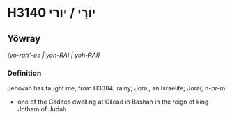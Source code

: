 # H3140 יוֹרַי / יורי

## Yôwray

_(yo-rah'-ee | yoh-RAI | yoh-RAI)_

### Definition

Jehovah has taught me; from H3384; rainy; Jorai, an Israelite; Jorai; n-pr-m

- one of the Gadites dwelling at Gilead in Bashan in the reign of king Jotham of Judah
